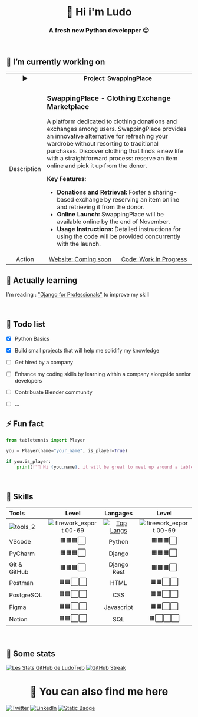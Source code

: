 <h1 align="center" dir="auto">👋 Hi i'm Ludo</h1>
<h3 align="center" dir="auto">A fresh new Python developper 😊</h3>

<!--
<br>
<p align="center" dir="auto">🚧 I'll put here more information on me, very soon 🚧</p>
-->
<br>

## 🔭 I’m currently working on

<table align="center">
  <tr>
    <th>►</th>
    <th colspan='2'>Project: SwappingPlace</th>
  </tr>
  <tr>
    <td>Description</td>
    <td colspan='2'>
<h3>SwappingPlace - Clothing Exchange Marketplace</h3>

A platform dedicated to clothing donations and exchanges among users. SwappingPlace provides an innovative alternative for refreshing your wardrobe without resorting to traditional purchases. Discover clothing that finds a new life with a straightforward process: reserve an item online and pick it up from the donor.

**Key Features:**
- **Donations and Retrieval:** Foster a sharing-based exchange by reserving an item online and retrieving it from the donor.
- **Online Launch:** SwappingPlace will be available online by the end of November.
- **Usage Instructions:** Detailed instructions for using the code will be provided concurrently with the launch.
</td>
  </tr>
  <tr>
    <td align="center">Action</td>
    <td  align="center"><a href="#">Website: Coming soon</a></td> <td align="center"><a href="https://github.com/LudoTreb/Swapping-place">Code: Work In Progress</a></td>
  </tr>
</table>


## 🌱 Actually learning

I'm reading : ["Django for Professionals"](https://djangoforprofessionals.com/) to improve my skill 
<!--
I'm reading : ["Obey the testing goat!"](http://www.obeythetestinggoat.com/) to improve my skill 
-->

<br>

## 📌 Todo list
- [x] Python Basics
- [x] Build small projects that will help me solidify my knowledge
- [ ] Get hired by a company
- [ ] Enhance my coding skills by learning within a company alongside senior developers
- [ ] Contribuate Blender community
- [ ] ...



## ⚡ Fun fact

```python
from tabletennis import Player

you = Player(name="your_name", is_player=True)

if you.is_player:
    print(f"👋 Hi {you.name}, it will be great to meet up around a table tennis 🏓❣️😊")
```
<br>


## 🧩 Skills 

| Tools           |   Level    |   Langages   |   Level    |
| :---            |   :---:    |    :---:     |   :---: 
|      ![tools_2](https://github.com/LudoTreb/LudoTreb/assets/104355218/0f60db04-7f2b-4680-877d-54f449fd7dc2)           |    ![firework_export 00-69](https://github.com/LudoTreb/LudoTreb/assets/104355218/d67deae6-3436-47a1-bce3-1767cf838f4b)        |     [![Top Langs](https://github-readme-stats.vercel.app/api/top-langs/?username=LudoTreb&layout=compact)](https://github.com/LudoTreb/github-readme-stats)   | ![firework_export 00-69](https://github.com/LudoTreb/LudoTreb/assets/104355218/d67deae6-3436-47a1-bce3-1767cf838f4b) |
| VScode          | 🟧🟧🟧⬜️  | Python       | 🟧🟧🟧⬜️  |
| PyCharm         | 🟧🟧🟧⬜️  | Django       | 🟧🟧🟧⬜️  |      
| Git & GitHub    | 🟧🟧🟧⬜️  | Django Rest  | 🟧🟧🟧⬜️  |      
| Postman         | 🟧🟧⬜️⬜️  | HTML         | 🟧🟧⬜️⬜️  |      
| PostgreSQL      | 🟧🟧⬜️⬜️  | CSS          | 🟧🟧⬜️⬜️  |      
| Figma           | 🟧🟧⬜️⬜️  | Javascript   | 🟧🟧⬜️⬜️  |      
| Notion          | 🟧🟧⬜️⬜️  | SQL          | 🟧⬜️⬜️⬜️  |      

<br>

## 🚀 Some stats
[![Les Stats GitHub de LudoTreb](https://github-readme-stats.vercel.app/api?username=LudoTreb)](https://github.com/LudoTreb/github-readme-stats) [![GitHub Streak](https://github-readme-streak-stats-alpha-ecru.vercel.app?user=LudoTreb&locale=fr&date_format=M%20j%5B%2C%20Y%5D)](https://git.io/streak-stats)
<h1 align="center" dir="auto">🎯 You can also find me here</h1>


[![Twitter](https://img.shields.io/badge/Twitter-%231DA1F2.svg?style=for-the-badge&logo=Twitter&logoColor=white)](https://twitter.com/ludthx)  [![LinkedIn](https://img.shields.io/badge/linkedin-%230077B5.svg?style=for-the-badge&logo=linkedin&logoColor=white)](https://www.linkedin.com/in/ludotreb/) [![Static Badge](https://img.shields.io/badge/my_resume-%23E3371E?style=for-the-badge&logo=internet%20explorer)](https://ludotreb.github.io/)






<!--

<table align="center">
    <thead>
        <tr>
            <th>Layer 1</th>
            <th>Layer 2</th>
            <th>Layer 3</th>
        </tr>
    </thead>
    <tbody>
        <tr>
            <td [![Top Langs](https://github-readme-stats.vercel.app/api/top-langs/?username=LudoTreb&layout=compact)](https://github.com/LudoTreb/github-readme-stats) rowspan=4></td>
            <td rowspan=2>L2 Name A</td>
            <td>L3 Name A</td>
        </tr>
        <tr>
            <td>L3 Name B</td>
        </tr>
        <tr>
            <td rowspan=2>L2 Name B</td>
            <td>L3 Name C</td>
        </tr>
        <tr>
            <td>L3 Name D</td>
        </tr>
    </tbody>
</table>


<table align="center">
  <tr>
    <th>🚀</th>
    <th colspan='2'>Project: 0002</th>
  </tr>
  <tr>
    <td>Description</td>
    <td colspan='2'>Lorem.<br><br><br></td>
  </tr>
  <tr>
    <td align="center">Action</td>
    <td  align="center"><a href="#">website</a></td> <td align="center"><a href="#">Code</a></td>
  </tr>
</table>


<!--
**LudoTreb/LudoTreb** is a ✨ _special_ ✨ repository because its `README.md` (this file) appears on your GitHub profile.

![Alt Text](mettre le lien image)  

Here are some ideas to get you started:

- 🔭 I’m currently working on ...
- 🌱 I’m currently learning ...
- 👯 I’m looking to collaborate on ...
- 🤔 I’m looking for help with ...
- 💬 Ask me about ...
- 📫 How to reach me: ...
- 😄 Pronouns: ...
- ⚡ Fun fact: ...
-->
